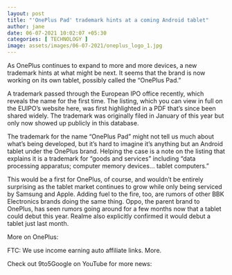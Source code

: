 ```yaml
---
layout: post
title: "'OnePlus Pad' trademark hints at a coming Android tablet"
author: jane 
date: 06-07-2021 10:02:07 +05:30 
categories: [ TECHNOLOGY ] 
image: assets/images/06-07-2021/oneplus_logo_1.jpg
---
```

As OnePlus continues to expand to more and more devices, a new trademark hints at what might be next. It seems that the brand is now working on its own tablet, possibly called the “OnePlus Pad.”

A trademark passed through the European IPO office recently, which reveals the name for the first time. The listing, which you can view in full on the EUIPO’s website here, was first highlighted in a PDF that’s since been shared widely. The trademark was originally filed in January of this year but only now showed up publicly in this database.

The trademark for the name “OnePlus Pad” might not tell us much about what’s being developed, but it’s hard to imagine it’s anything but an Android tablet under the OnePlus brand. Helping the case is a note on the listing that explains it is a trademark for “goods and services” including “data processing apparatus; computer memory devices… tablet computers.”

This would be a first for OnePlus, of course, and wouldn’t be entirely surprising as the tablet market continues to grow while only being serviced by Samsung and Apple. Adding fuel to the fire, too, are rumors of other BBK Electronics brands doing the same thing. Oppo, the parent brand to OnePlus, has seen rumors going around for a few months now that a tablet could debut this year. Realme also explicitly confirmed it would debut a tablet just last month.

More on OnePlus:

FTC: We use income earning auto affiliate links. More.

Check out 9to5Google on YouTube for more news: